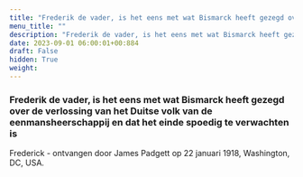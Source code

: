 ```yaml
---
title: "Frederik de vader, is het eens met wat Bismarck heeft gezegd over de verlossing van het Duitse volk van de eenmansheerschappij en dat het einde spoedig te verwachten is"
menu_title: ""
description: "Frederik de vader, is het eens met wat Bismarck heeft gezegd over de verlossing van het Duitse volk van de eenmansheerschappij en dat het einde spoedig te verwachten is"
date: 2023-09-01 06:00:01+00:884
draft: False
hidden: True
weight:
---
```

### Frederik de vader, is het eens met wat Bismarck heeft gezegd over de verlossing van het Duitse volk van de eenmansheerschappij en dat het einde spoedig te verwachten is

Frederick - ontvangen door James Padgett op 22 januari 1918, Washington, DC, USA.
